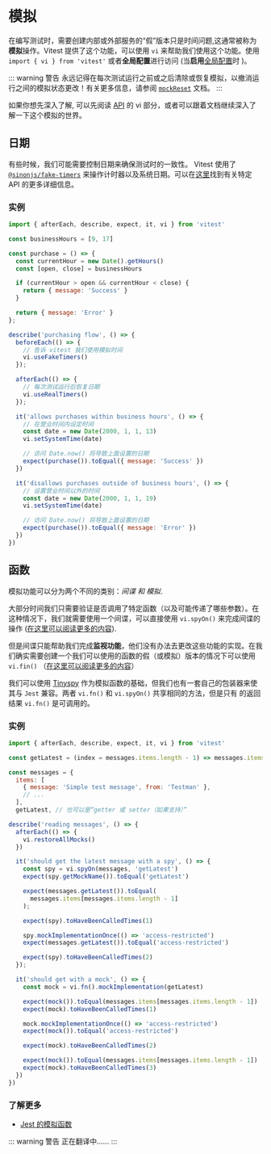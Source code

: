 # 模拟

在编写测试时，需要创建内部或外部服务的“假”版本只是时间问题,这通常被称为**模拟**操作。Vitest 提供了这个功能，可以使用 `vi` 来帮助我们使用这个功能。使用 `import { vi } from 'vitest'` 或者**全局配置**进行访问 (当**启用**[全局配置](/config/#global)时 )。

::: warning 警告
永远记得在每次测试运行之前或之后清除或恢复模拟，以撤消运行之间的模拟状态更改！有关更多信息，请参阅 [`mockReset`](/api/#mockreset) 文档。
:::

如果你想先深入了解, 可以先阅读 [API](/api/#vi) 的 vi 部分，或者可以跟着文档继续深入了解一下这个模拟的世界。

## 日期

有些时候，我们可能需要控制日期来确保测试时的一致性。 Vitest 使用了 [`@sinonjs/fake-timers`](https://github.com/sinonjs/fake-timers) 来操作计时器以及系统日期。可以在[这里](/api/#vi-setsystemtime)找到有关特定 API 的更多详细信息。

### 实例

```js
import { afterEach, describe, expect, it, vi } from 'vitest'

const businessHours = [9, 17]

const purchase = () => {
  const currentHour = new Date().getHours()
  const [open, close] = businessHours

  if (currentHour > open && currentHour < close) {
    return { message: 'Success' }
  }

  return { message: 'Error' }
};

describe('purchasing flow', () => {
  beforeEach(() => {
    // 告诉 vitest 我们使用模拟时间
    vi.useFakeTimers()
  });

  afterEach(() => {
    // 每次测试运行后恢复日期
    vi.useRealTimers()
  });

  it('allows purchases within business hours', () => {
    // 在营业时间内设定时间
    const date = new Date(2000, 1, 1, 13)
    vi.setSystemTime(date)

    // 访问 Date.now() 将导致上面设置的日期
    expect(purchase()).toEqual({ message: 'Success' })
  })

  it('disallows purchases outside of business hours', () => {
    // 设置营业时间以外的时间
    const date = new Date(2000, 1, 1, 19)
    vi.setSystemTime(date)

    // 访问 Date.now() 将导致上面设置的日期
    expect(purchase()).toEqual({ message: 'Error' })
  })
})
```

## 函数

模拟功能可以分为两个不同的类别：*间谍 和 模拟*.

大部分时间我们只需要验证是否调用了特定函数（以及可能传递了哪些参数）。在这种情况下，我们就需要使用一个间谍，可以直接使用 `vi.spyOn()` 来完成间谍的操作 ([在这里可以阅读更多的内容](/api/#vi-spyon)).

但是间谍只能帮助我们完成**监视功能**，他们没有办法去更改这些功能的实现。在我们确实需要创建一个我们可以使用的函数的假（或模拟）版本的情况下可以使用`vi.fin()` （[在这里可以阅读更多的内容](/api/#vi-fn)）

我们可以使用 [Tinyspy](https://github.com/Aslemammad/tinyspy) 作为模拟函数的基础，但我们也有一套自己的包装器来使其与 `Jest` 兼容。两者 `vi.fn()` 和 `vi.spyOn()` 共享相同的方法，但是只有 的返回结果 `vi.fn()` 是可调用的。

### 实例

```js
import { afterEach, describe, expect, it, vi } from 'vitest'

const getLatest = (index = messages.items.length - 1) => messages.items[index]

const messages = {
  items: [
    { message: 'Simple test message', from: 'Testman' },
    // ...
  ],
  getLatest, // 也可以是“getter 或 setter（如果支持）”

describe('reading messages', () => {
  afterEach(() => {
    vi.restoreAllMocks()
  })

  it('should get the latest message with a spy', () => {
    const spy = vi.spyOn(messages, 'getLatest')
    expect(spy.getMockName()).toEqual('getLatest')

    expect(messages.getLatest()).toEqual(
      messages.items[messages.items.length - 1]
    );

    expect(spy).toHaveBeenCalledTimes(1)

    spy.mockImplementationOnce(() => 'access-restricted')
    expect(messages.getLatest()).toEqual('access-restricted')

    expect(spy).toHaveBeenCalledTimes(2)
  });

  it('should get with a mock', () => {
    const mock = vi.fn().mockImplementation(getLatest)

    expect(mock()).toEqual(messages.items[messages.items.length - 1])
    expect(mock).toHaveBeenCalledTimes(1)

    mock.mockImplementationOnce(() => 'access-restricted')
    expect(mock()).toEqual('access-restricted')

    expect(mock).toHaveBeenCalledTimes(2)

    expect(mock()).toEqual(messages.items[messages.items.length - 1])
    expect(mock).toHaveBeenCalledTimes(3)
  })
})
```

### 了解更多

- [Jest 的模拟函数](https://jestjs.io/zh-Hans/docs/mock-function-api)

::: warning 警告
正在翻译中......
:::
<!--
## Modules

Mock modules observe third-party-libraries, that are invoked in some other code, allowing you to test arguments, output or even redeclare its implementation.

See the [`vi.mock()` api section](/api/#vi-fn) for a more in depth detailed API description.

### Automocking algorithm

If your code is importing mocked module, without any associated `__mocks__` file or `factory` for this module, Vitest will mock the module itself by invoking it and mocking every export.

The following principles apply
* All arrays will be emptied
* All primitives and collections will stay the same
* All objects will be deeply cloned
* All instances of classes and their prototypes will be deeply cloned

### Example

```js
import { vi, beforeEach, afterEach, describe, it } from 'vitest';
import { Client } from 'pg';

// handlers
export function success(data) {}
export function failure(data) {}
// get todos
export const getTodos = async (event, context) => {
  const client = new Client({
    // ...clientOptions
  });

  await client.connect()

  try {
    const result = await client.query(`SELECT * FROM todos;`)

    client.end()

    return success({
      message: `${result.rowCount} item(s) returned`,
      data: result.rows,
      status: true,
    })
  } catch (e) {
    console.error(e.stack)

    client.end()

    return failure({ message: e, status: false })
  }
};

vi.mock('pg', () => {
  return {
    Client: vi.fn(() => ({
      connect: vi.fn(),
      query: vi.fn(),
      end: vi.fn(),
    })),
  };
});

vi.mock('./handler.js', () => {
  return {
    success: vi.fn(),
    failure: vi.fn(),
  };
});

describe('get a list of todo items', () => {
  let client;

  beforeEach(() => {
    client = new Client()
  });

  afterEach(() => {
    vi.clearAllMocks()
  });

  it('should return items successfully', async () => {
    client.query.mockResolvedValueOnce({ rows: [], rowCount: 0 })

    await getTodos()

    expect(client.connect).toBeCalledTimes(1)
    expect(client.query).toBeCalledWith('SELECT * FROM todos;')
    expect(client.end).toBeCalledTimes(1)

    expect(success).toBeCalledWith({
      message: '0 item(s) returned',
      data: [],
      status: true,
    })
  })

  it('should throw an error', async () => {
    const mError = new Error('Unable to retrieve rows')
    client.query.mockRejectedValueOnce(mError)

    await getTodos()

    expect(client.connect).toBeCalledTimes(1)
    expect(client.query).toBeCalledWith('SELECT * FROM todos;')
    expect(client.end).toBeCalledTimes(1)
    expect(failure).toBeCalledWith({ message: mError, status: false })
  })
})
```

## Requests

Because Vitest runs in Node, mocking network requests is tricky; web APIs are not available, so we need something that will mimic network behavior for us. We recommend [Mock Service Worker](https://mswjs.io/) to accomplish this. It will let you mock both `REST` and `GraphQL` network requests, and is framework agnostic.

Mock Service Worker (MSW) works by intercepting the requests your tests make, allowing you to use it without changing any of your application code. In-browser, this uses the [Service Worker API](https://developer.mozilla.org/en-US/docs/Web/API/Service_Worker_API). In Node.js, and for Vitest, it uses [node-request-interceptor](https://mswjs.io/docs/api/setup-server#operation). To learn more about MSW, read their [introduction](https://mswjs.io/docs/)


### Configuration

Add the following to your test [setup file](/config/#setupfiles)
```js
import { beforeAll, afterAll, afterEach } from 'vitest'
import { setupServer } from 'msw/node'
import { graphql, rest } from 'msw'

const posts = [
  {
    userId: 1,
    id: 1,
    title: 'first post title',
    body: 'first post body',
  },
  ...
]

export const restHandlers = [
  rest.get('https://rest-endpoint.example/path/to/posts', (req, res, ctx) => {
    return res(ctx.status(200), ctx.json(posts))
  }),
]

const graphqlHandlers = [
  graphql.query('https://graphql-endpoint.example/api/v1/posts', (req, res, ctx) => {
    return res(ctx.data(posts))
  }),
]

const server = setupServer(...restHandlers, ...graphqlHandlers)

// Start server before all tests
beforeAll(() => server.listen({ onUnhandledRequest: 'error' }))

//  Close server after all tests
afterAll(() => server.close())

// Reset handlers after each test `important for test isolation`
afterEach(() => server.resetHandlers())
```

> Configuring the server with `onUnhandleRequest: 'error'` ensures that an error is thrown whenever there is a request that does not have a corresponding request handler.

### Example

We have a full working example which uses MSW: [React Testing with MSW](https://github.com/vitest-dev/vitest/tree/main/examples/react-testing-lib-msw).

### More
There is much more to MSW. You can access cookies and query parameters, define mock error responses, and much more! To see all you can do with MSW, read [their documentation](https://mswjs.io/docs/recipes).

## Timers

Whenever we test code that involves `timeOut`s or intervals, instead of having our tests it wait out or time-out. We can speed up our tests by using "fake" timers by mocking calls to `setTimeout` and `setInterval`, too.

See the [`vi.mock()` api section](/api/#vi-usefaketimer) for a more in depth detailed API description.

### Example

```js
import { describe, it, beforeEach, afterEach, expect, vi } from 'vitest'

const executeAfterTwoHours = (func) => {
  setTimeout(func, 1000 * 60 * 60 * 2) // 2 hours
}

const executeEveryMinute = (func) => {
  setInterval(func, 1000 * 60); // 1 minute
}

const mock = vi.fn(() => console.log('executed'));

describe('delayed execution', () => {
  beforeEach(() => {
    vi.useFakeTimers()
  })
  afterEach(()=> {
    vi.restoreAllMocks()
  })
  it('should execute the function', () => {
    executeAfterTwoHours(mock);
    vi.runAllTimers();
    expect(mock).toHaveBeenCalledTimes(1);
  })
  it('should not execute the function', () => {
    executeAfterTwoHours(mock);
    // advancing by 2ms won't trigger the func
    vi.advanceTimersByTime(2);
    expect(mock).not.toHaveBeenCalled();
  })
  it('should execute every minute', () => {
    executeEveryMinute(mock);
    vi.advanceTimersToNextTimer();
    vi.advanceTimersToNextTimer();
    expect(mock).toHaveBeenCalledTimes(1);
    vi.advanceTimersToNextTimer();
    expect(mock).toHaveBeenCalledTimes(2);
  })
})
```
 -->
